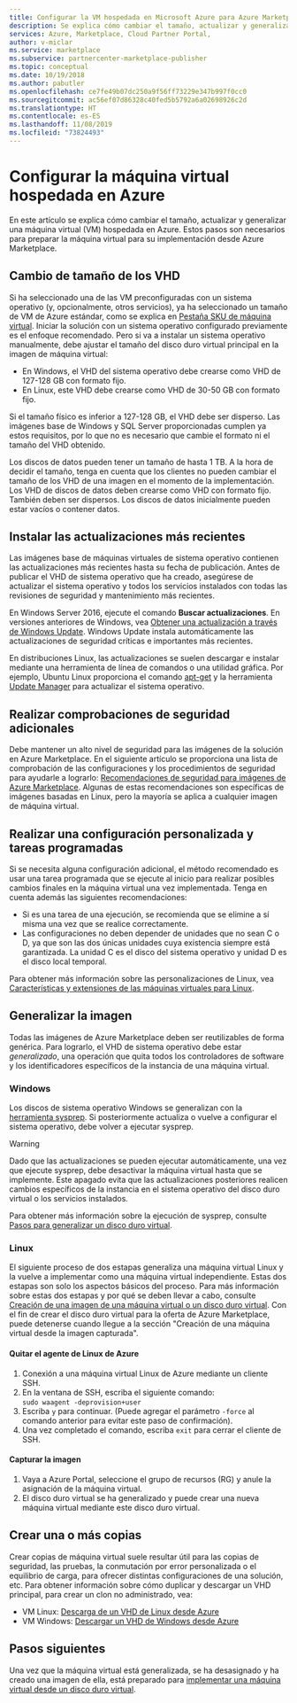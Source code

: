 ```yaml
---
title: Configurar la VM hospedada en Microsoft Azure para Azure Marketplace
description: Se explica cómo cambiar el tamaño, actualizar y generalizar una máquina virtual hospedada en Azure.
services: Azure, Marketplace, Cloud Partner Portal,
author: v-miclar
ms.service: marketplace
ms.subservice: partnercenter-marketplace-publisher
ms.topic: conceptual
ms.date: 10/19/2018
ms.author: pabutler
ms.openlocfilehash: ce7fe49b07dc250a9f56ff73229e347b997f0cc0
ms.sourcegitcommit: ac56ef07d86328c40fed5b5792a6a02698926c2d
ms.translationtype: HT
ms.contentlocale: es-ES
ms.lasthandoff: 11/08/2019
ms.locfileid: "73824493"
---
```

# <a name="configure-the-azure-hosted-vm"></a>Configurar la máquina virtual hospedada en Azure

En este artículo se explica cómo cambiar el tamaño, actualizar y generalizar una máquina virtual (VM) hospedada en Azure.  Estos pasos son necesarios para preparar la máquina virtual para su implementación desde Azure Marketplace.


## <a name="sizing-the-vhds"></a>Cambio de tamaño de los VHD

<!--TD: Check if the following assertion is true. I didn't understand the original content. -->
Si ha seleccionado una de las VM preconfiguradas con un sistema operativo (y, opcionalmente, otros servicios), ya ha seleccionado un tamaño de VM de Azure estándar, como se explica en [Pestaña SKU de máquina virtual](./cpp-skus-tab.md).  Iniciar la solución con un sistema operativo configurado previamente es el enfoque recomendado.  Pero si va a instalar un sistema operativo manualmente, debe ajustar el tamaño del disco duro virtual principal en la imagen de máquina virtual:

- En Windows, el VHD del sistema operativo debe crearse como VHD de 127-128 GB con formato fijo. 
- En Linux, este VHD debe crearse como VHD de 30-50 GB con formato fijo.

Si el tamaño físico es inferior a 127-128 GB, el VHD debe ser disperso. Las imágenes base de Windows y SQL Server proporcionadas cumplen ya estos requisitos, por lo que no es necesario que cambie el formato ni el tamaño del VHD obtenido. 

Los discos de datos pueden tener un tamaño de hasta 1 TB. A la hora de decidir el tamaño, tenga en cuenta que los clientes no pueden cambiar el tamaño de los VHD de una imagen en el momento de la implementación. Los VHD de discos de datos deben crearse como VHD con formato fijo. También deben ser dispersos. Los discos de datos inicialmente pueden estar vacíos o contener datos.


## <a name="install-the-most-current-updates"></a>Instalar las actualizaciones más recientes

Las imágenes base de máquinas virtuales de sistema operativo contienen las actualizaciones más recientes hasta su fecha de publicación. Antes de publicar el VHD de sistema operativo que ha creado, asegúrese de actualizar el sistema operativo y todos los servicios instalados con todas las revisiones de seguridad y mantenimiento más recientes.

En Windows Server 2016, ejecute el comando **Buscar actualizaciones**.  En versiones anteriores de Windows, vea [Obtener una actualización a través de Windows Update](https://support.microsoft.com/help/3067639/how-to-get-an-update-through-windows-update).  Windows Update instala automáticamente las actualizaciones de seguridad críticas e importantes más recientes.

En distribuciones Linux, las actualizaciones se suelen descargar e instalar mediante una herramienta de línea de comandos o una utilidad gráfica.  Por ejemplo, Ubuntu Linux proporciona el comando [apt-get](https://manpages.ubuntu.com/manpages/cosmic/man8/apt-get.8.html) y la herramienta [Update Manager](https://manpages.ubuntu.com/manpages/cosmic/man8/update-manager.8.html) para actualizar el sistema operativo.


## <a name="perform-additional-security-checks"></a>Realizar comprobaciones de seguridad adicionales

Debe mantener un alto nivel de seguridad para las imágenes de la solución en Azure Marketplace.  En el siguiente artículo se proporciona una lista de comprobación de las configuraciones y los procedimientos de seguridad para ayudarle a lograrlo: [Recomendaciones de seguridad para imágenes de Azure Marketplace](https://docs.microsoft.com/azure/security/security-recommendations-azure-marketplace-images).  Algunas de estas recomendaciones son específicas de imágenes basadas en Linux, pero la mayoría se aplica a cualquier imagen de máquina virtual. 


## <a name="perform-custom-configuration-and-scheduled-tasks"></a>Realizar una configuración personalizada y tareas programadas

Si se necesita alguna configuración adicional, el método recomendado es usar una tarea programada que se ejecute al inicio para realizar posibles cambios finales en la máquina virtual una vez implementada.  Tenga en cuenta además las siguientes recomendaciones:
- Si es una tarea de una ejecución, se recomienda que se elimine a sí misma una vez que se realice correctamente.
- Las configuraciones no deben depender de unidades que no sean C o D, ya que son las dos únicas unidades cuya existencia siempre está garantizada. La unidad C es el disco del sistema operativo y unidad D es el disco local temporal.

Para obtener más información sobre las personalizaciones de Linux, vea [Características y extensiones de las máquinas virtuales para Linux](https://docs.microsoft.com/azure/virtual-machines/extensions/features-linux).


## <a name="generalize-the-image"></a>Generalizar la imagen

Todas las imágenes de Azure Marketplace deben ser reutilizables de forma genérica. Para lograrlo, el VHD de sistema operativo debe estar *generalizado*, una operación que quita todos los controladores de software y los identificadores específicos de la instancia de una máquina virtual.

### <a name="windows"></a>Windows

Los discos de sistema operativo Windows se generalizan con la [herramienta sysprep](https://docs.microsoft.com/windows-hardware/manufacture/desktop/sysprep--system-preparation--overview). Si posteriormente actualiza o vuelve a configurar el sistema operativo, debe volver a ejecutar sysprep. 

> [!WARNING]
>  Dado que las actualizaciones se pueden ejecutar automáticamente, una vez que ejecute sysprep, debe desactivar la máquina virtual hasta que se implemente.  Este apagado evita que las actualizaciones posteriores realicen cambios específicos de la instancia en el sistema operativo del disco duro virtual o los servicios instalados.

Para obtener más información sobre la ejecución de sysprep, consulte [Pasos para generalizar un disco duro virtual](https://docs.microsoft.com/azure/virtual-machines/windows/capture-image-resource#generalize-the-windows-vm-using-sysprep).

### <a name="linux"></a>Linux

El siguiente proceso de dos estapas generaliza una máquina virtual Linux y la vuelve a implementar como una máquina virtual independiente. Estas dos estapas son solo los aspectos básicos del proceso. Para más información sobre estas dos estapas y por qué se deben llevar a cabo, consulte [Creación de una imagen de una máquina virtual o un disco duro virtual](../../../virtual-machines/linux/capture-image.md). Con el fin de crear el disco duro virtual para la oferta de Azure Marketplace, puede detenerse cuando llegue a la sección "Creación de una máquina virtual desde la imagen capturada".

#### <a name="remove-the-azure-linux-agent"></a>Quitar el agente de Linux de Azure
1.  Conexión a una máquina virtual Linux de Azure mediante un cliente SSH.
2.  En la ventana de SSH, escriba el siguiente comando: <br/>
    `sudo waagent -deprovision+user`
3.  Escriba `y` para continuar. (Puede agregar el parámetro `-force` al comando anterior para evitar este paso de confirmación).
4.  Una vez completado el comando, escriba `exit` para cerrar el cliente de SSH.

<!-- TD: I need to add meat and/or references to the following steps -->
#### <a name="capture-the-image"></a>Capturar la imagen
1.  Vaya a Azure Portal, seleccione el grupo de recursos (RG) y anule la asignación de la máquina virtual.
2.  El disco duro virtual se ha generalizado y puede crear una nueva máquina virtual mediante este disco duro virtual.


## <a name="create-one-or-more-copies"></a>Crear una o más copias

Crear copias de máquina virtual suele resultar útil para las copias de seguridad, las pruebas, la conmutación por error personalizada o el equilibrio de carga, para ofrecer distintas configuraciones de una solución, etc. Para obtener información sobre cómo duplicar y descargar un VHD principal, para crear un clon no administrado, vea:

- VM Linux: [Descarga de un VHD de Linux desde Azure](../../../virtual-machines/linux/download-vhd.md)
- VM Windows: [Descargar un VHD de Windows desde Azure](../../../virtual-machines/windows/download-vhd.md)


## <a name="next-steps"></a>Pasos siguientes

Una vez que la máquina virtual está generalizada, se ha desasignado y ha creado una imagen de ella, está preparado para [implementar una máquina virtual desde un disco duro virtual](./cpp-deploy-vm-vhd.md).
